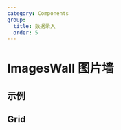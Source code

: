 ```yaml
---
category: Components
group:
  title: 数据录入
  order: 5
---
```


# ImagesWall 图片墙

## 示例

<code src="./demo/base.tsx"></code>

## Grid
